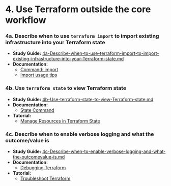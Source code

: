 # 4. Use Terraform outside the core workflow

### 4a. Describe when to use `terraform import` to import existing infrastructure into your Terraform state

*   **Study Guide:** [4a-Describe-when-to-use-terraform-import-to-import-existing-infrastructure-into-your-Terraform-state.md](./4a-Describe-when-to-use-terraform-import-to-import-existing-infrastructure-into-your-Terraform-state.md)
*   **Documentation:**
    *   [Command: import](https://developer.hashicorp.com/terraform/cli/v1.1.x/commands/import)
    *   [Import usage tips](https://developer.hashicorp.com/terraform/cli/import/usage)

### 4b. Use `terraform state` to view Terraform state

*   **Study Guide:** [4b-Use-terraform-state-to-view-Terraform-state.md](./4b-Use-terraform-state-to-view-Terraform-state.md)
*   **Documentation:**
    *   [State Command](https://developer.hashicorp.com/terraform/cli/v1.1.x/commands/state)
*   **Tutorial:**
    *   [Manage Resources in Terraform State](https://developer.hashicorp.com/terraform/tutorials/state/state-cli)

### 4c. Describe when to enable verbose logging and what the outcome/value is

*   **Study Guide:** [4c-Describe-when-to-enable-verbose-logging-and-what-the-outcomevalue-is.md](./4c-Describe-when-to-enable-verbose-logging-and-what-the-outcomevalue-is.md)
*   **Documentation:**
    *   [Debugging Terraform](https://developer.hashicorp.com/terraform/internals/v1.1.x/debugging)
*   **Tutorial:**
    *   [Troubleshoot Terraform](https://developer.hashicorp.com/terraform/tutorials/configuration-language/troubleshooting-workflow#enable-terraform-logging)
